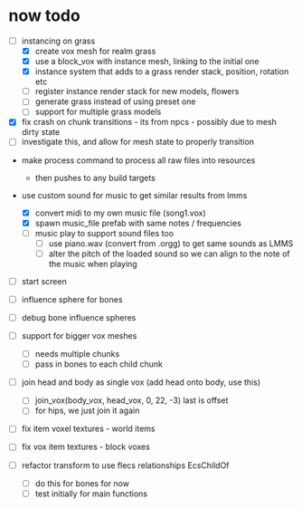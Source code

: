 # now todo #

- [ ] instancing on grass
    - [x] create vox mesh for realm grass
    - [x] use a block_vox with instance mesh, linking to the initial one
    - [x] instance system that adds to a grass render stack, position, rotation etc
    - [ ] register instance render stack for new models, flowers
    - [ ] generate grass instead of using preset one
    - [ ] support for multiple grass models

- [x] fix crash on chunk transitions - its from npcs - possibly due to mesh dirty state
- [ ] investigate this, and allow for mesh state to properly transition

- make process command to process all raw files into resources
    - then pushes to any build targets

- use custom sound for music to get similar results from lmms
    - [x] convert midi to my own music file (song1.vox)
    - [x] spawn music_file prefab with same notes / frequencies
    - [ ] music play to support sound files too
        - [ ] use piano.wav (convert from .orgg) to get same sounds as LMMS
        - [ ] alter the pitch of the loaded sound so we can align to the note of the music when playing

- [ ] start screen
- [ ] influence sphere for bones
- [ ] debug bone influence spheres
- [ ] support for bigger vox meshes
    - [ ] needs multiple chunks
    - [ ] pass in bones to each child chunk
- [ ] join head and body as single vox (add head onto body, use this)
    - [ ] join_vox(body_vox, head_vox, 0, 22, -3) last is offset
    - [ ] for hips, we just join it again
- [ ] fix item voxel textures - world items
- [ ] fix vox item textures - block voxes

- [ ] refactor transform to use flecs relationships EcsChildOf
    - [ ] do this for bones for now
    - [ ] test initially for main functions
